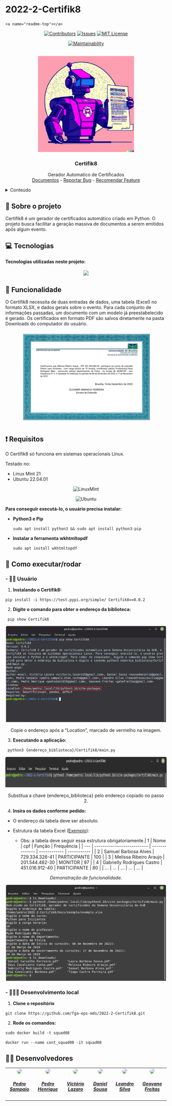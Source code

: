 # 2022-2-Certifik8

`<a name="readme-top"></a>`

<div align="center">

[![Contributors](https://img.shields.io/github/contributors/fga-eps-mds/2022-2-Certifik8.svg?style=for-the-badge&color=e703f7)](https://github.com/fga-eps-mds/2022-2-Certifik8/graphs/contributors)
[![Issues](https://img.shields.io/github/issues/fga-eps-mds/2022-2-Certifik8.svg?style=for-the-badge&color=e703f7)](https://github.com/fga-eps-mds/2022-2-Certifik8/issues)
[![MIT License](https://img.shields.io/github/license/fga-eps-mds/2022-2-Certifik8.svg?style=for-the-badge&color=e703f7)](https://github.com/fga-eps-mds/2022-2-Certifik8/blob/main/LICENSE)

[![Maintainability](https://api.codeclimate.com/v1/badges/e00e7a4c51d3c657319d/maintainability)](https://codeclimate.com/github/fga-eps-mds/2022-2-Certifik8/maintainability)

</div>

<br />
<div align="center">
  <a href="https://github.com/fga-eps-mds/2022-2-Certifik8">
    <img src="https://github.com/fga-eps-mds/2022-2-Certifik8/blob/main/docs/imagens/logo.png" width="300" height="300">
  </a>

<h3 align="center">Certifik8</h3>

<p align="center">
   Gerador Automatico de Certificados 
    <br />
    <a href="docs">Documentos</a>
    -
    <a href="https://github.com/fga-eps-mds/2022-2-Certifik8/blob/main/docs/SECURITY.md#pol%C3%ADtica-de-seguran%C3%A7a">Reportar Bug</a>
    -
    <a href="https://github.com/fga-eps-mds/2022-2-Certifik8/issues">Recomendar Feature</a>
  </p>
</div>

<!-- TABLE OF CONTENTS -->

<details>
  <summary>Conteúdo</summary>
  <ol>
    <li>
      <a href="#-sobre-o-projeto">📝 Sobre o projeto</a>
      <ul>
        <li><a href="#-tecnologias">💻 Tecnologias</a></li>
      </ul>
    </li>
    <li><a href="#-funcionalidade">🤖 Funcionalidade</a></li>
    <li><a href="#-requisitos">❗ Requisitos</a></li>
    <li><a href="#-como-rodar">🛞 Como executar</a>
	<ul>
        <li><a href="#---usuário">👩‍🦰 Usuário</a></li>
        </ul>
	<ul>
        <li><a href="#--%EF%B8%8F-desenvolvimento-local">🧙🏼‍♀️ Desenvolvimento local</a></li>
        </ul>  
    </li>
    <li><a href="#-desenvolvedores">👨‍💻 Desenvolvedores</a></li>
  </ol>
</details>

## 📝 Sobre o projeto

Certifik8 é um gerador de certificados automático criado em Python. O projeto busca facilitar a geração massiva de documentos a serem emitidos após algum evento.

## 💻 Tecnologias

#### Tecnologias utilizadas neste projeto:

<p align="center">
	<a href="https://skillicons.dev">
		<img src="https://skillicons.dev/icons?i=python,html,css"/>
	</a>
</p>

## 🤖 Funcionalidade

O Certifik8 necessita de duas entradas de dados, uma tabela (Excel) no formato XLSX, e dados gerais sobre o evento. Para cada conjunto de informações passadas, um documento com um modelo já preestabelecido é gerado. Os certificados em formato PDF são salvos diretamente na pasta Downloads do computador do usuário.

<div align="center">
  <a href="https://github.com/fga-eps-mds/2022-2-Certifik8/blob/main/docs/exemplo/Melissa%20Ribeiro%20Araujo.png">
    <img src="https://github.com/fga-eps-mds/2022-2-Certifik8/blob/main/docs/exemplo/Melissa%20Ribeiro%20Araujo.png" width="413" height="291">
  </a>
</div>

## ❗ Requisitos

O Certifik8 só funciona em sistemas operacionais Linux.

Testado no:

- Linux Mint 21
- Ubuntu 22.04.01

<div align="center">

![LinuxMint](https://img.shields.io/badge/Linux_Mint-87CF3E?style=for-the-badge&logo=linux-mint&logoColor=black)

![Ubuntu](https://img.shields.io/static/v1?style=for-the-badge&message=Ubuntu&color=E95420&logo=Ubuntu&logoColor=FFFFFF&label=)

</div>

**Para conseguir executá-lo, o usuário precisa instalar:**

- **Python3 e Pip**

  ```
  sudo apt install python3 && sudo apt install python3-pip
  ```
- **Instalar a ferramenta wkhtmltopdf**

  ```
  sudo apt install wkhtmltopdf
  ```

## 🛞 Como executar/rodar

### **- 👩‍🦰 Usuário**

1. **Instalando o Certifik8:**

```
pip install -i https://test.pypi.org/simple/ Certifik8==0.0.2
```

2. **Digite o comando para obter o endereço da biblioteca:**

```
 pip show Certifik8 
```

<div align="center">
<img src="https://github.com/fga-eps-mds/2022-2-Certifik8/blob/main/docs/imagens/pip-show.png" width="500" height="300">

Copie o endereço após a "Location", marcado de vermelho na imagem.

</div>

3. **Executando a aplicação:**

```
 python3 {endereço_biblioteca}/Certifik8/main.py
```

<div align="center">
<img src="https://github.com/fga-eps-mds/2022-2-Certifik8/blob/main/docs/imagens/path-image.png" width="762" height="95">

Substitua a chave {endereço_biblioteca} pelo endereço copiado no passo 2.

</div>

4. **Insira os dados conforme pedido:**

* O endereço da tabela deve ser absoluto.
* Estrutura da tabela Excel ([Exemplo](docs/exemplo/exemplo.xlsx)):

  - Obs: a tabela deve seguir essa estrutura obrigatoriamente.| 1   | Nome                       | cpf            | Função     | Frequência |
    | --- | -------------------------- | -------------- | ------------ | ----------- |
    | 2   | Samuel Barbosa Alves       | 729.334.326-41 | PARTICIPANTE | 100         |
    | 3   | Melissa Ribeiro Araujo     | 201.544.482-30 | MONITOR      | 97          |
    | 4   | Gabrielly Rodrigues Castro | 451.016.912-40 | PARTICIPANTE | 80          |
    | ... | ...                        | ...            | ...          | ...         |

<div align="center">

*Demonstração de funcionalidade.*

<img src="https://github.com/fga-eps-mds/2022-2-Certifik8/blob/main/docs/imagens/demonstracao.png" width="500" height="300">

</div>

### **- 🧙🏼‍♀️ Desenvolvimento local**

1. **Clone o repositório**

```
git clone https://github.com/fga-eps-mds/2022-2-Certifik8.git
```

2. **Rode os comandos:**

```
sudo docker build -t squad08
```

```
docker run --name cont_squad08 -it squad08
```

## 👨‍💻 Desenvolvedores

<center>
<table style="margin-left: auto; margin-right: auto;">
    <tr>
        <td align="center">
            <a href="https://github.com/PedroSampaioDias">
                <img style="border-radius: 50%;" src="https://avatars.githubusercontent.com/u/90795603?v=4" width="150px;"/>
                <h5 class="text-center">Pedro Sampaio</h5>
            </a>
        </td>
        <td align="center">
            <a href="https://github.com/phmelosilva">
                <img style="border-radius: 50%;" src="https://avatars.githubusercontent.com/u/88786258?v=4" width="150px;"/>
                <h5 class="text-center">Pedro Henrique</h5>
            </a>
        </td>
        <td align="center">
            <a href="https://github.com/Victor-oss">
                <img style="border-radius: 50%;" src="https://avatars.githubusercontent.com/u/55855365?v=4" width="150px;"/>
                <h5 class="text-center">Victório Lazaro</h5>
            </a>
        </td>
        <td align="center">
            <a href="https://github.com/daniel-de-sousa">
                <img style="border-radius: 50%;" src="https://avatars.githubusercontent.com/u/95941136?v=4" width="150px;"/>
                <h5 class="text-center">Daniel Sousa</h5>
            </a>
        </td>
        <td align="center">
            <a href="https://github.com/Leanddro13">
                <img style="border-radius: 50%;" src="https://avatars.githubusercontent.com/u/86811628?v=4" width="150px;"/>
                <h5 class="text-center">Leandro Silva</h5>
            </a>
        </td>
        <td align="center">
            <a href="https://github.com/BlimblimCFT">
                <img style="border-radius: 50%;" src="https://avatars.githubusercontent.com/u/12275797?v=4" width="150px;"/>
                <h5 class="text-center">Geovane Freitas</h5>
            </a>
        </td>
</table>
</center>
